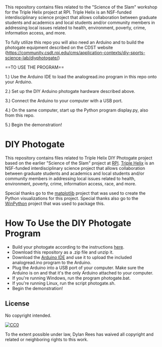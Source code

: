 This repository contains files related to the "Science of the Slam" workshop for the Triple Helix project at RPI.
Triple Helix is an NSF-funded interdisciplinary science project that allows collaboration between graduate students and academics and local students and/or community members
in addressing local issues related to health, environment, poverty, crime, information access, and more.

To fully utilize this repo you will also need an Arduino and to build the photogate equipment described on the CDST website (https://community.csdt.rpi.edu/cms/application-contexts/diy-sports-science-lab/diyphotogate/)

==TO USE THE PROGRAM==

1.) Use the Arduino IDE to load the analogread.ino program in this repo onto your Arduino.

2.) Set up the DIY Arduino photogate hardware described above.

3.) Connect the Arduino to your computer with a USB port.

4.) On the same computer, start up the Python program display.py, also from this repo.

5.) Begin the demonstration!

# DIY Photogate

This repository contains files related to Triple Helix DIY Photogate project based on the earlier "Science of the Slam" project at [RPI](http://rpi.edu/).
[Triple Helix](http://www.3helix.rpi.edu/) is an NSF-funded interdisciplinary science project that allows collaboration between graduate students and academics and local students and/or community members in addressing local issues related to health, environment, poverty, crime, information access, race, and more.

Special thanks go to the [matplotlib](http://matplotlib.org/) project that was used to create the Python visualizations for this project.  Special thanks also go to the [WinPython](https://winpython.github.io/) project that was used to package this.

# How To Use the DIY Photogate Program

* Build your photogate according to the instructions [here](https://community.csdt.rpi.edu/cms/application-contexts/diy-sports-science-lab/diyphotogate/).
* Download this repository as a .zip file and unzip it.
* Download the [Arduino IDE](https://www.arduino.cc/en/Main/Software) and use it to upload the included analogread.ino program to the Arduino.
* Plug the Arduino into a USB port of your computer.  Make sure the Arduino is on and that it's the only Arduino attached to your computer.
* If you're running Windows, run the program photogate.bat.
* If you're running Linux, run the script photogate.sh.
* Begin the demonstration!

## License

No copyright intended.

[![CC0](https://i.creativecommons.org/p/zero/1.0/88x31.png)](https://creativecommons.org/publicdomain/zero/1.0/)

To the extent possible under law, Dylan Rees has waived all copyright and related or neighboring rights to this work.

